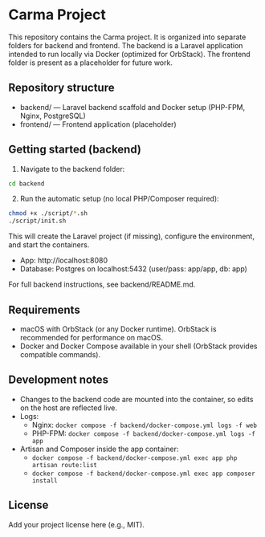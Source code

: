 # Carma Project

This repository contains the Carma project. It is organized into separate folders for backend and frontend. The backend is a Laravel application intended to run locally via Docker (optimized for OrbStack). The frontend folder is present as a placeholder for future work.

## Repository structure
- backend/ — Laravel backend scaffold and Docker setup (PHP-FPM, Nginx, PostgreSQL)
- frontend/ — Frontend application (placeholder)

## Getting started (backend)
1) Navigate to the backend folder:
```bash
cd backend
```
2) Run the automatic setup (no local PHP/Composer required):
```bash
chmod +x ./script/*.sh
./script/init.sh
```
This will create the Laravel project (if missing), configure the environment, and start the containers.

- App: http://localhost:8080
- Database: Postgres on localhost:5432 (user/pass: app/app, db: app)

For full backend instructions, see backend/README.md.

## Requirements
- macOS with OrbStack (or any Docker runtime). OrbStack is recommended for performance on macOS.
- Docker and Docker Compose available in your shell (OrbStack provides compatible commands).

## Development notes
- Changes to the backend code are mounted into the container, so edits on the host are reflected live.
- Logs:
  - Nginx: `docker compose -f backend/docker-compose.yml logs -f web`
  - PHP-FPM: `docker compose -f backend/docker-compose.yml logs -f app`
- Artisan and Composer inside the app container:
  - `docker compose -f backend/docker-compose.yml exec app php artisan route:list`
  - `docker compose -f backend/docker-compose.yml exec app composer install`

## License
Add your project license here (e.g., MIT).